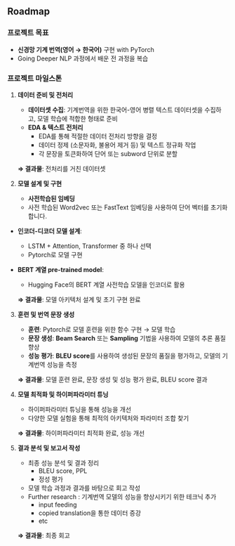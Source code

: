 ## Roadmap

### **프로젝트 목표**

- **신경망 기계 번역(영어 → 한국어)** 구현 with PyTorch
- Going Deeper NLP 과정에서 배운 전 과정을 복습

### **프로젝트 마일스톤**

1. **데이터 준비 및 전처리**
    - **데이터셋 수집**: 기계번역을 위한 한국어-영어 병렬 텍스트 데이터셋을 수집하고, 모델 학습에 적합한 형태로 준비   
    - **EDA & 텍스트 전처리**
      - EDA를 통해 적절한 데이터 전처리 방향을 결정
      - 데이터 정제 (소문자화, 불용어 제거 등) 및 텍스트 정규화 작업
      - 각 문장을 토큰화하여 단어 또는 subword 단위로 분할
        
    **⇒ 결과물**: 전처리를 거친 데이터셋
   
2. **모델 설계 및 구현**
   - **사전학습된 임베딩**
    - 사전 학습된 Word2vec 또는 FastText 임베딩을 사용하여 단어 벡터를 초기화합니다.
- **인코더-디코더 모델 설계**:
    - LSTM + Attention, Transformer 중 하나 선택
    - Pytorch로 모델 구현
- **BERT 계열 pre-trained model**:
    - Hugging Face의 BERT 계열 사전학습 모델을 인코더로 활용

    **⇒ 결과물**: 모델 아키텍처 설계 및 초기 구현 완료

3. **훈련 및 번역 문장 생성**
    - **훈련**: Pytorch로 모델 훈련을 위한 함수 구현 → 모델 학습
    - **문장 생성**: **Beam Search** 또는 **Sampling** 기법을 사용하여 모델의 추론 품질 향상
    - **성능 평가**: **BLEU score**를 사용하여 생성된 문장의 품질을 평가하고, 모델의 기계번역 성능을 측정
    
    **⇒ 결과물**: 모델 훈련 완료, 문장 생성 및 성능 평가 완료, BLEU score 결과
    
4. **모델 최적화 및 하이퍼파라미터 튜닝**
    - 하이퍼파라미터 튜닝을 통해 성능을 개선
    - 다양한 모델 실험을 통해 최적의 아키텍처와 파라미터 조합 찾기
    
    **⇒ 결과물**: 하이퍼파라미터 최적화 완료, 성능 개선
    
5. **결과 분석 및 보고서 작성**
    - 최종 성능 분석 및 결과 정리
        - BLEU score, PPL
        - 정성 평가
    - 모델 학습 과정과 결과를 바탕으로 회고 작성
    - Further research : 기계번역 모델의 성능을 향상시키기 위한 테크닉 추가
        - input feeding
        - copied translation을 통한 데이터 증강
        - etc
    
    **⇒ 결과물**: 최종 회고
